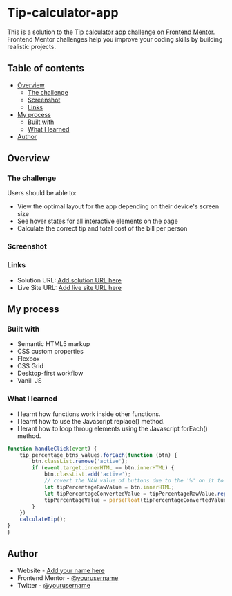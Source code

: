 # Tip-calculator-app

This is a solution to the [Tip calculator app challenge on Frontend Mentor](https://www.frontendmentor.io/challenges/tip-calculator-app-ugJNGbJUX). Frontend Mentor challenges help you improve your coding skills by building realistic projects.

## Table of contents

- [Overview](#overview)
  - [The challenge](#the-challenge)
  - [Screenshot](#screenshot)
  - [Links](#links)
- [My process](#my-process)
  - [Built with](#built-with)
  - [What I learned](#what-i-learned)
- [Author](#author)


## Overview

### The challenge

Users should be able to:

- View the optimal layout for the app depending on their device's screen size
- See hover states for all interactive elements on the page
- Calculate the correct tip and total cost of the bill per person

### Screenshot



### Links

- Solution URL: [Add solution URL here](https://your-solution-url.com)
- Live Site URL: [Add live site URL here](https://your-live-site-url.com)

## My process

### Built with

- Semantic HTML5 markup
- CSS custom properties
- Flexbox
- CSS Grid
- Desktop-first workflow
- Vanill JS

### What I learned

- I learnt how functions work inside other functions.
- I learnt how to use the Javascript replace() method.
- I lerant how to loop throug elements using the Javascript forEach() method.

```js
function handleClick(event) {
    tip_percentage_btns_values.forEach(function (btn) {
        btn.classList.remove('active');
        if (event.target.innerHTML == btn.innerHTML) {
            btn.classList.add('active');
            // covert the NAN value of buttons due to the '%' on it to real number values.
            let tipPercentageRawValue = btn.innerHTML;
            let tipPercentageConvertedValue = tipPercentageRawValue.replace('%', '');
            tipPercentageValue = parseFloat(tipPercentageConvertedValue / 100);
        }
    })
    calculateTip();
}
}
```

## Author

- Website - [Add your name here](https://www.your-site.com)
- Frontend Mentor - [@yourusername](https://www.frontendmentor.io/profile/yourusername)
- Twitter - [@yourusername](https://www.twitter.com/yourusername)

